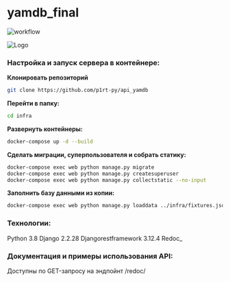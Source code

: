 # yamdb_final
![workflow](https://github.com/ya-bessmerti/yamdb_final/actions/workflows/yamdb_workflow.yml/badge.svg?branch=master&event=push)

![Logo](https://cdn-irec.r-99.com/sites/default/files/product-images/399872/EOXOqQkXnjTMTRnIpMUSvQ.jpg)




### Настройка и запуск сервера в контейнере:

**Клонировать репозиторий**
```bash
git clone https://github.com/p1rt-py/api_yamdb
```
**Перейти в папку:**
```bash
cd infra
```
**Развернуть контейнеры:**
```bash
docker-compose up -d --build 
```

**Сделать миграции, суперпользователя и собрать статику:**
```bash
docker-compose exec web python manage.py migrate
docker-compose exec web python manage.py createsuperuser
docker-compose exec web python manage.py collectstatic --no-input
```

**Заполнить базу данными из копии:**
```bash
docker-compose exec web python manage.py loaddata ../infra/fixtures.json 
```


### Технологии:
Python 3.8
Django 2.2.28
Djangorestframework 3.12.4
Redoc_

### Документация и примеры использования API:
Доступны по GET-запросу на эндпойнт /redoc/